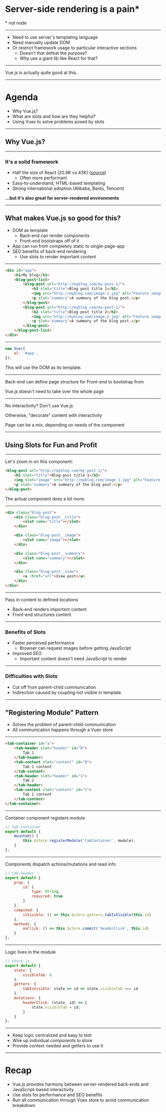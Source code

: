 # Server-side rendering is a pain*

\* not node

---

* Need to use server's templating language
* Need manually update DOM
* Or restrict framework usage to particular interactive sections
    - Doesn't that defeat the purpose?
    - Why use a giant lib like React for that?

---

Vue.js is actually quite good at this.

---

# Agenda

* Why Vue.js?
* What are slots and how are they helpful?
* Using Vuex to solve problems posed by slots

---

## Why Vue.js?

---

### It's a solid framework

* Half the size of React (20.9K vs 43K) ([source](https://gist.github.com/Restuta/cda69e50a853aa64912d))
    - Often more performant
* Easy-to-understand, HTML-based templating
* Strong international adoption (Alibaba, Baidu, Tencent)

**...but it's also great for server-rendered environments**

---

## What makes Vue.js so good for this?

* DOM as template
    - Back-end can render components
    - Front-end bootstraps off of it
* App can run from completely static to single-page-app
* SEO benefits of back-end rendering
    - Use slots to render important content

---

```html
<div id="app">
    <h1>My blog</h1>
    <blog-post-list>
        <blog-post url="http://myblog.com/my-post-1/">
            <h2 slot="title">Blog post title 1</h2>
            <img src="http://myblog.com/image-1.jpg" alt="Feature image" slot="image" />
            <p slot="summary">A summary of the blog post.</p>
        </blog-post>
        <blog-post url="http://myblog.com/my-post-2/">
            <h2 slot="title">Blog post title 2</h2>
            <img src="http://myblog.com/image-2.jpg" alt="Feature image" slot="image" />
            <p slot="summary">A summary of the blog post.</p>
        </blog-post>
    </blog-post-list>
</div>
```

---

```javascript
new Vue({
    el: '#app',
});
```

This will use the DOM as its template.

---

Back-end can define page structure for Front-end to bootstrap from

Vue.js doesn't need to take over the whole page

---

No interactivity? Don't use Vue.js

Otherwise, "decorate" content with interactivity

Page can be a mix, depending on needs of the component

---

## Using Slots for Fun and Profit

---

Let's zoom in on this component:

```html
<blog-post url="http://myblog.com/my-post-1/">
    <h2 slot="title">Blog post title 1</h2>
    <img slot="image" src="http://myblog.com/image-1.jpg" alt="Feature image" />
    <p slot="summary">A summary of the blog post.</p>
</blog-post>
```

The actual component does a lot more:

---

```html
<div class="blog-post">
    <div class="blog-post__title">
        <slot name="title"></slot>
    </div>

    <div class="blog-post__image">
        <slot name="image"></slot>
    </div>

    <div class="blog-post__summary">
        <slot name="summary"></slot>
    </div>

    <div class="blog-post__view">
        <a :href="url">View post</a>
    </div>
</div>
```

---

Pass in content to defined locations

* Back-end renders important content
* Front-end structures content

---

### Benefits of Slots

* Faster perceived performance
    - Browser can request images before getting JavaScript
* Improved SEO
    - Important content doesn't need JavaScript to render

---

### Difficulties with Slots

* Cut off from parent-child communication
* Indirection caused by coupling not visible in template

---

## "Registering Module" Pattern

* Solves the problem of parent-child communication
* All communication happens through a Vuex store

---

```html
<tab-container id="a">
    <tab-header slot="header" id="0">
        Tab 1
    </tab-header>
    <tab-content slot="content" id="0">
        Tab 1 content
    </tab-content>
    <tab-header slot="header" id="1">
        Tab 2
    </tab-header>
    <tab-content slot="content" id="1">
        Tab 2 content
    </tab-content>
</tab-container>
```

---

Container component registers module

```javascript
// tab-container
export default {
    mounted() {
        this.$store.registerModule('tabContainer', module);
    }
};
```

---

Components dispatch actions/mutations and read info

```javascript
// tab-header
export default {
    prop: {
        id: {
            type: String,
            required: true
        }
    },
    computed: {
        isVisible: () => this.$store.getters.tabIsVisible(this.id)
    },
    methods: {
        onClick: () => this.$store.commit('headerClick', this.id)
    }
};
```

---

Logic lives in the module

```javascript
// store.js
export default {
    state: {
        visibleTab: 0
    },
    getters: {
        tabIsVisible: state => id => state.visibleTab === id
    },
    mutations: {
        headerClick: (state, id) => {
            state.visibleTab = id;
        }
    }
};
```

---

* Keep logic centralized and easy to test
* Wire up individual components to store
* Provide context needed and getters to use it

---

# Recap

* Vue.js provides harmony between server-rendered back-ends and JavaScript-based interactivity
* Use slots for performance and SEO benefits
* Run all communication through Vuex store to avoid communication breakdown
